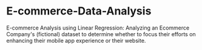 # E-commerce-Data-Analysis
E-commerce Analysis using Linear Regression: Analyzing an Ecommerce Company's (fictional) dataset to determine whether to focus their efforts on enhancing their mobile app experience or their website.
